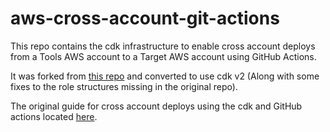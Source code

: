# aws-cross-account-git-actions
This repo contains the cdk infrastructure to enable cross account deploys from a Tools AWS account to a Target AWS account using GitHub Actions.

It was forked from [this repo](https://github.com/awslabs/aws-cross-account-cicd-git-actions-prereq) and converted to use cdk v2 (Along with some fixes to the role structures missing in the original repo).

The original guide for cross account deploys using the cdk and GitHub actions located [here](https://aws.amazon.com/blogs/devops/cross-account-and-cross-region-deployment-using-github-actions-and-aws-cdk/).
